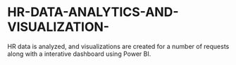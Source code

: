 # HR-DATA-ANALYTICS-AND-VISUALIZATION-
HR data is analyzed, and visualizations are created for a number of requests along with a interative dashboard using Power BI. 
